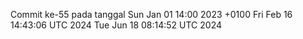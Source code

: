 Commit ke-55 pada tanggal Sun Jan 01 14:00 2023 +0100
Fri Feb 16 14:43:06 UTC 2024
Tue Jun 18 08:14:52 UTC 2024
